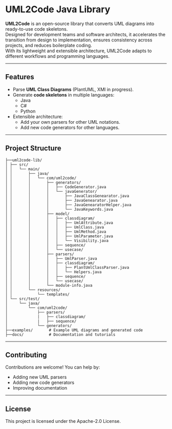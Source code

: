 # UML2Code Java Library

**UML2Code** is an open-source library that converts UML diagrams into ready-to-use code skeletons.  
Designed for development teams and software architects, it accelerates the transition from design to implementation, ensures consistency across projects, and reduces boilerplate coding.  
With its lightweight and extensible architecture, UML2Code adapts to different workflows and programming languages.

---

## Features
- Parse **UML Class Diagrams** (PlantUML, XMI in progress).
- Generate **code skeletons** in multiple languages:
  - Java
  - C#
  - Python
- Extensible architecture:
  - Add your own parsers for other UML notations.
  - Add new code generators for other languages.
---

## Project Structure
```
├──uml2code-lib/
│ ├── src/
│ │   └── main/
│ │       ├── java/
│ │       │   └── com/uml2code/
│ │       │       ├── generators/    
│ │       │       │   ├── CodeGenerator.java
│ │       │       │   └── javaGenerator/       
│ │       │       │       ├── JavaClassGenearator.java
│ │       │       │       ├── JavaGenearator.java
│ │       │       │       ├── JavaGenearatorHelper.java
│ │       │       │       └── JavaKeywords.java
│ │       │       ├── model/                 
│ │       │       │   ├── classdiagram/  
│ │       │       │   │   ├── UmlAttribute.java
│ │       │       │   │   ├── UmlClass.java
│ │       │       │   │   ├── UmlMethod.java
│ │       │       │   │   ├── UmlParameter.java
│ │       │       │   │   └── Visibility.java
│ │       │       │   ├── sequence/        
│ │       │       │   └── usecase/        
│ │       │       ├── parsers/              
│ │       │       │   ├── UmlParser.java
│ │       │       │   ├── classdiagram/
│ │       │       │   │   ├── PlantUmlClassParser.java
│ │       │       │   │   └── Helpers.java
│ │       │       │   ├── sequence/   
│ │       │       │   └── usecase/          
│ │       │       └── module-info.java
│ │       └── resources/
│ │           └── templates/      
│ └── src/test/
│     └── java/
│         └── com/uml2code/
│             ├── parsers/  
│             |   ├── classdiagram/
│             |   ├── sequence/  
│             └── generators/  
├──examples/       # Example UML diagrams and generated code
├──docs/           # Documentation and tutorials
```

---

## Contributing
Contributions are welcome!
You can help by:
- Adding new UML parsers
- Adding new code generators
- Improving documentation

---

## License
This project is licensed under the Apache-2.0 License.

